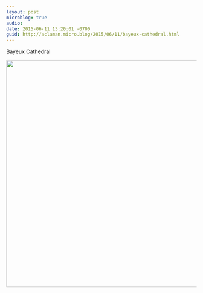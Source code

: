 ```yaml
---
layout: post
microblog: true
audio: 
date: 2015-06-11 13:20:01 -0700
guid: http://aclaman.micro.blog/2015/06/11/bayeux-cathedral.html
---
```

Bayeux Cathedral

<img src="http://micro.alexclaman.com/uploads/2018/889d3cff61.jpg" width="600" height="600" />
